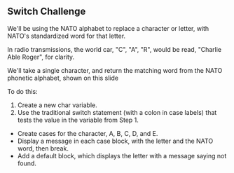 ## Switch Challenge

We'll be using the NATO alphabet to replace a character or letter, with NATO's standardized word for that letter.

In radio transmissions, the world car, "C", "A", "R", would be read, "Charlie Able Roger", for clarity.

We'll take a single character, and return the matching word from the NATO phonetic alphabet, shown on this slide

To do this:
1. Create a new char variable.
2. Use the traditional switch statement (with a colon in case labels) that tests the value in the variable from Step 1.
- Create cases for the character, A, B, C, D, and E.
- Display a message in each case block, with the letter and the NATO word, then break.
- Add a default block, which displays the letter with a message saying not found.